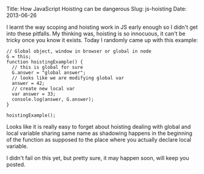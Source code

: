 Title: How JavaScript Hoisting can be dangerous
Slug: js-hoisting
Date: 2013-06-26

I learnt the way scoping and hoisting work in JS early enough so I didn't get
into these pitfalls. My thinking was, hoisting is so innocuous, it can't be
tricky once you know it exists. Today I randomly came up with this example:

    // Global object, window in browser or global in node
    G = this;
    function hoistingExample() {
      // this is global for sure
      G.answer = "global answer";
      // looks like we are modifying global var
      answer = 42;
      // create new local var
      var answer = 33;
      console.log(answer, G.answer);
    }

    hoistingExample();

Looks like it is really easy to forget about hoisting dealing with global and
local variable sharing same name as shadowing happens in the beginning of the
function as supposed to the place where you actually declare local variable.

I didn't fail on this yet, but pretty sure, it may happen soon, will keep you
posted.

